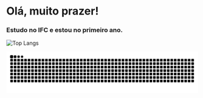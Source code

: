 # Olá, muito prazer!
### Estudo no IFC e estou no primeiro ano.    
![Top Langs](https://github-readme-stats.vercel.app/api/top-langs/?username=Davi-Prussek&layout=donut&theme=dark&exclude_repo=programacao-I)
  
![snake gif dark](https://github.com/Davi-Prussek/Davi-Prussek/blob/output/github-snake-dark.svg?palette=github-dark)
